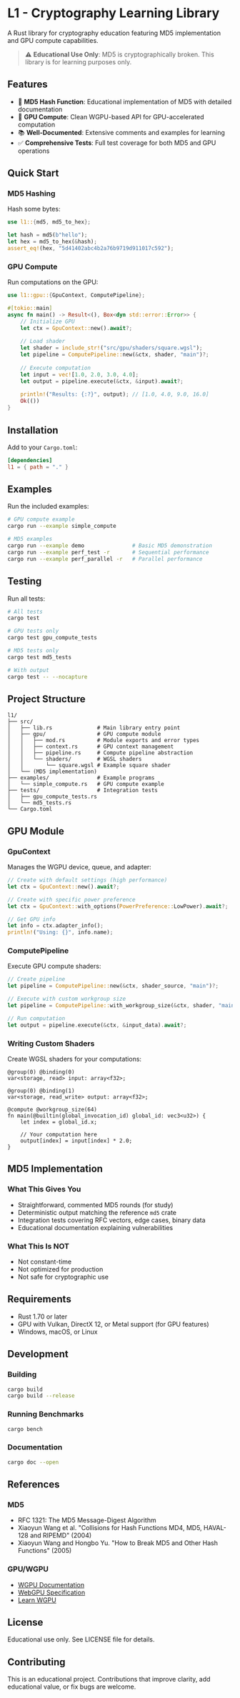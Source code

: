# L1 - Cryptography Learning Library

A Rust library for cryptography education featuring MD5 implementation and GPU compute capabilities.

> ⚠️ **Educational Use Only**: MD5 is cryptographically broken. This library is for learning purposes only.

## Features

- 🔐 **MD5 Hash Function**: Educational implementation of MD5 with detailed documentation
- 🚀 **GPU Compute**: Clean WGPU-based API for GPU-accelerated computation
- 📚 **Well-Documented**: Extensive comments and examples for learning
- ✅ **Comprehensive Tests**: Full test coverage for both MD5 and GPU operations

## Quick Start

### MD5 Hashing

Hash some bytes:
```rust
use l1::{md5, md5_to_hex};

let hash = md5(b"hello");
let hex = md5_to_hex(&hash);
assert_eq!(hex, "5d41402abc4b2a76b9719d911017c592");
```

### GPU Compute

Run computations on the GPU:
```rust
use l1::gpu::{GpuContext, ComputePipeline};

#[tokio::main]
async fn main() -> Result<(), Box<dyn std::error::Error>> {
    // Initialize GPU
    let ctx = GpuContext::new().await?;
    
    // Load shader
    let shader = include_str!("src/gpu/shaders/square.wgsl");
    let pipeline = ComputePipeline::new(&ctx, shader, "main")?;
    
    // Execute computation
    let input = vec![1.0, 2.0, 3.0, 4.0];
    let output = pipeline.execute(&ctx, &input).await?;
    
    println!("Results: {:?}", output); // [1.0, 4.0, 9.0, 16.0]
    Ok(())
}
```

## Installation

Add to your `Cargo.toml`:
```toml
[dependencies]
l1 = { path = "." }
```

## Examples

Run the included examples:
```bash
# GPU compute example
cargo run --example simple_compute

# MD5 examples
cargo run --example demo               # Basic MD5 demonstration
cargo run --example perf_test -r       # Sequential performance
cargo run --example perf_parallel -r   # Parallel performance
```

## Testing

Run all tests:
```bash
# All tests
cargo test

# GPU tests only
cargo test gpu_compute_tests

# MD5 tests only
cargo test md5_tests

# With output
cargo test -- --nocapture
```

## Project Structure

```
l1/
├── src/
│   ├── lib.rs              # Main library entry point
│   ├── gpu/                # GPU compute module
│   │   ├── mod.rs          # Module exports and error types
│   │   ├── context.rs      # GPU context management
│   │   ├── pipeline.rs     # Compute pipeline abstraction
│   │   └── shaders/        # WGSL shaders
│   │       └── square.wgsl # Example square shader
│   └── (MD5 implementation)
├── examples/               # Example programs
│   └── simple_compute.rs   # GPU compute example
├── tests/                  # Integration tests
│   ├── gpu_compute_tests.rs
│   └── md5_tests.rs
└── Cargo.toml
```

## GPU Module

### GpuContext

Manages the WGPU device, queue, and adapter:

```rust
// Create with default settings (high performance)
let ctx = GpuContext::new().await?;

// Create with specific power preference
let ctx = GpuContext::with_options(PowerPreference::LowPower).await?;

// Get GPU info
let info = ctx.adapter_info();
println!("Using: {}", info.name);
```

### ComputePipeline

Execute GPU compute shaders:

```rust
// Create pipeline
let pipeline = ComputePipeline::new(&ctx, shader_source, "main")?;

// Execute with custom workgroup size
let pipeline = ComputePipeline::with_workgroup_size(&ctx, shader, "main", 128)?;

// Run computation
let output = pipeline.execute(&ctx, &input_data).await?;
```

### Writing Custom Shaders

Create WGSL shaders for your computations:

```wgsl
@group(0) @binding(0)
var<storage, read> input: array<f32>;

@group(0) @binding(1)
var<storage, read_write> output: array<f32>;

@compute @workgroup_size(64)
fn main(@builtin(global_invocation_id) global_id: vec3<u32>) {
    let index = global_id.x;
    
    // Your computation here
    output[index] = input[index] * 2.0;
}
```

## MD5 Implementation

### What This Gives You
- Straightforward, commented MD5 rounds (for study)
- Deterministic output matching the reference `md5` crate
- Integration tests covering RFC vectors, edge cases, binary data
- Educational documentation explaining vulnerabilities

### What This Is NOT
- Not constant-time
- Not optimized for production
- Not safe for cryptographic use

## Requirements

- Rust 1.70 or later
- GPU with Vulkan, DirectX 12, or Metal support (for GPU features)
- Windows, macOS, or Linux

## Development

### Building
```bash
cargo build
cargo build --release
```

### Running Benchmarks
```bash
cargo bench
```

### Documentation
```bash
cargo doc --open
```

## References

### MD5
- RFC 1321: The MD5 Message-Digest Algorithm
- Xiaoyun Wang et al. "Collisions for Hash Functions MD4, MD5, HAVAL-128 and RIPEMD" (2004)
- Xiaoyun Wang and Hongbo Yu. "How to Break MD5 and Other Hash Functions" (2005)

### GPU/WGPU
- [WGPU Documentation](https://wgpu.rs/)
- [WebGPU Specification](https://gpuweb.github.io/gpuweb/)
- [Learn WGPU](https://sotrh.github.io/learn-wgpu/)

## License

Educational use only. See LICENSE file for details.

## Contributing

This is an educational project. Contributions that improve clarity, add educational value, or fix bugs are welcome.

